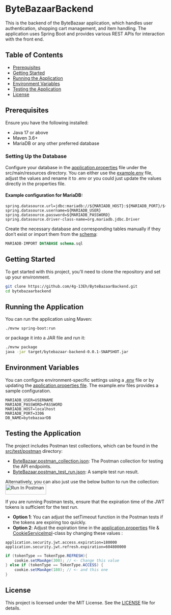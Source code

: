 # ByteBazaarBackend

This is the backend of the ByteBazaar application, which handles user authentication, shopping cart management, and item handling. The application uses Spring Boot and provides various REST APIs for interaction with the front end.

## Table of Contents
- [Prerequisites](#Prerequisites)
- [Getting Started](#getting-started)
- [Running the Application](#running-the-application)
- [Environment Variables](#environment-variables)
- [Testing the Application](#testing-the-application)
- [License](#License)

## Prerequisites
Ensure you have the following installed:
- Java 17 or above
- Maven 3.6+
- MariaDB or any other preferred database
### Setting Up the Database
Configure your database in the [application.properties](./src/main/resources/application.properties) file under the src/main/resources directory. You can either use the [example.env](src/main/resources/example.env) file, adjust the values and rename it to .env or you could just update the values directly in the properties file.
#### Example configuration for MariaDB:
````properties
spring.datasource.url=jdbc:mariadb://${MARIADB_HOST}:${MARIADB_PORT}/${DB_NAME}
spring.datasource.username=${MARIADB_USER}
spring.datasource.password=${MARIADB_PASSWORD}
spring.datasource.driver-class-name=org.mariadb.jdbc.Driver
````
Create the necessary database and corresponding tables manually if they don’t exist or import them from the [schema](./schema.sql):
`````sql
MARIADB-IMPORT DATABASE schema.sql
`````

## Getting Started
To get started with this project, you'll need to clone the repository and set up your environment.
```bash
git clone https://github.com/4g-13Eh/ByteBazaarBackend.git
cd bytebazaarbackend
````

## Running the Application
You can run the application using Maven:
````maven
./mvnw spring-boot:run
````
or package it into a JAR file and run it:
````bash
./mvnw package
java -jar target/bytebazaar-backend-0.0.1-SNAPSHOT.jar
````

## Environment Variables
You can configure environment-specific settings using a [.env](./src/main/resources/example.env) file or by updating the [application.properties file](./src/main/resources/application.properties). The example.env files provides a sample configuration.
````env
MARIADB_USER=USERNAME 
MARIADB_PASSWORD=PASSWORD
MARIADB_HOST=localhost
MARIADB_PORT=3306
DB_NAME=bytebazaarDB
````

## Testing the Application
The project includes Postman test collections, which can be found in the [src/test/postman](./src/test/postman) directory:

- [ByteBazaar.postman_collection.json](./src/test/postman/ByteBazaar.postman_collection.json): The Postman collection for testing the API endpoints.
- [ByteBazaar.postman_test_run.json](./src/test/postman/ByteBazaar.postman_test_run.json): A sample test run result.

Alternatively, you can also just use the below button to run the collection:<br>
  [<img src="https://run.pstmn.io/button.svg" alt="Run In Postman" style="width: 128px; height: 32px;">](https://app.getpostman.com/run-collection/26136977-ff7f7f1f-b3ba-4fab-8bc1-1923d41d53c5?action=collection%2Ffork&source=rip_markdown&collection-url=entityId%3D26136977-ff7f7f1f-b3ba-4fab-8bc1-1923d41d53c5%26entityType%3Dcollection%26workspaceId%3D378bc62c-a63d-448e-8372-032400ac36c1)

If you are running Postman tests, ensure that the expiration time of the JWT tokens is sufficient for the test run.
- **Option 1**: You can adjust the setTimeout function in the Postman tests if the tokens are expiring too quickly.
- **Option 2**: Adjust the expiration time in the [application.properties](./src/main/resources/application.properties) file & [CookieServiceImpl](./src/main/java/ByteBazaar/ByteBazaarBackend/security/service/impl/CookieServiceImpl.java)-class by changing these values :
````properties
application.security.jwt.access.expiration=180000
application.security.jwt.refresh.expiration=604800000
````
````java
if (tokenType == TokenType.REFRESH){
    cookie.setMaxAge(300); // <- Change this value
} else if (tokenType == TokenType.ACCESS) {
    cookie.setMaxAge(180); // <- and this one
}
````

## License
This project is licensed under the MIT License. See the [LICENSE](LICENSE) file for details.

